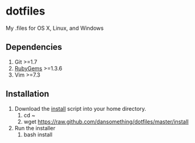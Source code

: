 dotfiles
========

My .files for OS X, Linux, and Windows

## Dependencies
1. Git >=1.7
2. [RubyGems][0] >=1.3.6
2. Vim >=7.3

## Installation
1. Download the [install][1] script into your home directory.
	1. cd ~
	2. wget https://raw.github.com/dansomething/dotfiles/master/install
2. Run the installer
	1. bash install

[0]: http://rubygems.org/pages/download
[1]: https://raw.github.com/dansomething/dotfiles/master/install